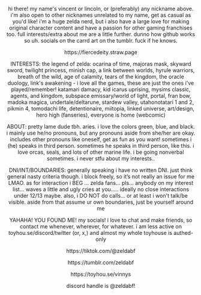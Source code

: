 <p align=center> hi there! my name's vincent or lincoln, or (preferably) any nickname above. i'm also open to other nicknames unrelated to my name, get as casual as you'd like!
i'm a huge zelda nerd, but i also have a large love for making original character content and have a passion for other gaming franchises too. full interests/extra about me are a little further. dunno how github works so uh. socials on the carrd art on the tumblr. fuck if he knows. <p align=center>
<p align=center> https://fiercedeity.straw.page <p align=center>


<p align=center> INTERESTS:
the legend of zelda: ocarina of time, majoras mask, skyward sword, twilight princess, minish cap, a link between worlds, hyrule warriors, breath of the wild, age of calamity, tears of the kingdom, the oracle duology, link's awakening - i love all the games, these are just the ones i've played/remember! katamari damacy, kid icarus uprising,
mysims classic, agents, and kingdom, subspace emissary/world of light, portal, fran bow, madoka magica, undertale/deltarune, stardew valley, utahonotatari 1 and 2, pikmin 4, tomodachi life, detentionaire, miitopia, linked universe, art/design, hero high (fanseries), everyone is home (webcomic) <p align=center>

  
 <p align=center> ABOUT:
pretty lame dude tbh.
aries. i love the colors green, blue, and black. i mainly use he/no pronouns, but any pronouns aside from she/her are okay. includes other pronouns like oneself, get as fun as you want! sometimes i (he) speaks in third person. sometimes he speaks in third person, like this. i love orcas, seals, and lots of other marine life. i be going nonverbal sometimes. i never stfu about my interests..<p align=center>

<p align=center> DNI/INT/BOUNDARIES:
generally speaking i have no written DNI. just think general nasty criteria though. i block freely, so it’s not really an issue for me LMAO. as for interaction i BEG … zelda fans… pls… anybody on my interest list… waves a little and ugly cries at you….. ideally no close interactions under 12/13 maybe. also, i DO NOT do calls... or at least i won't talk/be visible. aside from that assume ur own boundaries, just be yourself around me <p align=center>

<p align=center> YAHAHA! YOU FOUND ME!
my socials! i love to chat and make friends, so contact me whenever, wherever, for whatever. i am less active on toyhou.se/discord/twitter (or, x,) and almost my whole toyhouse is authed-only <p align=center>
<p align=center> https://tiktok.com/@zeldabf <p align=center>
<p align=center> https://tumblr.com/zeldabf <p align=center>
<p align=center> https://toyhou.se/vinnys <p align=center>
<p align=center> discord handle is @zeldabf! <p align=center>
